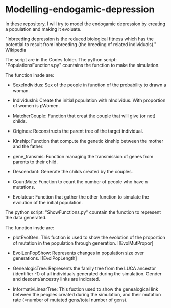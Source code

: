 # Modelling-endogamic-depression
In these repository, I will try to model the endogamic depression by creating a population and making it evoluate.

"Inbreeding depression is the reduced biological fitness which has the potential to result from inbreeding (the breeding of related individuals)." Wikipedia

The script are in the Codes folder.
The python script: "PopulationsFunctions.py" countains the function to make the simulation.

 The function insde are:
  
  - SexeIndividus: Sex of the people in function of the probability to drawn a woman.
  - IndividusIni: Create the initial population with nIndividus. With proportion of women is pWomen.
  - MatcherCouple: Function that creat the couple that will give (or not) childs.
    
  - Origines: Reconstructs the parent tree of the target individual.
    
  - Kinship: Function that compute the genetic kinship between the mother and the father.
    
  - gene_transmis: Function managing the transmission of genes from parents to their child.
    
  - Descendant: Generate the childs created by the couples.
    
  - CountMuts: Function to count the number of people who have n mutations.
    
  - Evoluteur: Function that gather the other function to simulate the evolution of the initial population.

The python script: "ShowFunctions.py" countain the function to represent the data generated.

 The function insde are:

  - plotEvolGen: This fuction is used to show the evolution of the proportion of mutation in the population through generation.
   ![EvolMutPropor]
   
  - EvolLenPopShow: Represents changes in population size over generations.
   ![EvolPopLength]

  - GenealogicTree: Represents the family tree from the LUCA ancestor (identifier -1) of all individuals generated during the simulation. Gender and descent/ancestry links are indicated.

  - InformativLinearTree: This fuction used to show the genealogical link between the peoples created during the simulation, and their mutation rate (=number of mutated gens/total number of gens).






